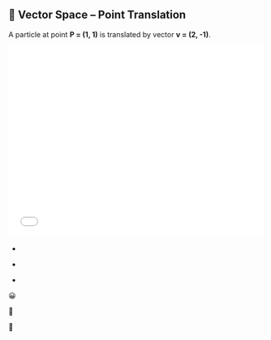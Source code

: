 ## 🧮 Vector Space – Point Translation

A particle at point **P = (1, 1)** is translated by vector **v = (2, -1)**.

<div style="position:relative; width:100%; max-width:800px; aspect-ratio:4/3;">
    <iframe
      src="Exercise/Vector_Spaces_1.html"
      style="width:100%;aspect-ratio:4/3;border:none"
      loading="lazy">
      </iframe>
    
*

-

+


😀

🤬

😬
